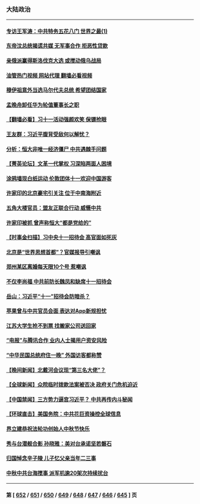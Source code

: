 ### 大陆政治
---
#### [专访王军涛：中共特务五花八门 世界之最(1)](../../pages/ncid277/n14071026.md?10020445) 
#### [东帝汶总统揭谎共媒 无军事合作 拒恶性贷款](../../pages/ncid277/n14085908.md?10020445) 
#### [亲俄派赢得斯洛伐克大选 或搅动俄乌战局](../../pages/ncid277/n14085898.md?10020445) 
#### [油管热门视频 网站代理 翻墙必看视频](http://138.2.39.72:81/youtube.html?epic-marker?10020445)
#### [穆伊祖意外当选马尔代夫总统 希望团结国家](../../pages/ncid277/n14085879.md?10020445) 
#### [孟晚舟卸任华为轮值董事长之职](../../pages/ncid277/n14085824.md?10020445) 
#### [【翻墙必看】习十一活动强颜欢笑 保镖抢眼](../../pages/ncid277/n14085801.md?10020445) 
#### [王友群：习近平腹背受敌何以解忧？](../../pages/ncid277/n14085619.md?10020445) 
#### [分析：恒大非唯一经济僵尸 中共遇棘手问题](../../pages/ncid277/n14085706.md?10020445) 
#### [【菁英论坛】文革一代掌权 习深陷两面人困境](../../pages/ncid277/n14085557.md?10020445) 
#### [涂鸦墙现白纸运动 伦敦团体十一欢迎中国游客](../../pages/ncid277/n14085608.md?10020445) 
#### [许家印的北京豪宅引关注 位于中南海附近](../../pages/ncid277/n14085599.md?10020445) 
#### [五角大楼官员：盟友正联合行动 威慑中共](../../pages/ncid277/n14085602.md?10020445) 
#### [许家印被抓 曾声称恒大“都是党给的”](../../pages/ncid277/n14085585.md?10020445) 
#### [【时事金扫描】习中央十一招待会 高官面如死灰](../../pages/ncid277/n14085544.md?10020445) 
#### [北京是“世界思想首都”？官媒报导引嘲讽](../../pages/ncid277/n14085499.md?10020445) 
#### [郑州某区离婚每天限10个号 惹嘲讽](../../pages/ncid277/n14085309.md?10020445) 
#### [不仅李尚福 中共前防长魏凤和缺席十一招待会](../../pages/ncid277/n14085472.md?10020445) 
#### [岳山：习近平“十一”招待会防暗杀？](../../pages/ncid277/n14085314.md?10020445) 
#### [苹果曾与中共官员会面 表达对App新规担忧](../../pages/ncid277/n14085435.md?10020445) 
#### [江苏大学生抢不到票 找搬家公司送回家](../../pages/ncid277/n14085448.md?10020445) 
#### [“电报”与腾讯合作 业内人士揭用户资安风险](../../pages/ncid277/n14085403.md?10020445) 
#### [“中华民国总统府住一晚” 外国访客都称赞](../../pages/ncid277/n14085308.md?10020445) 
#### [【晚间新闻】北戴河会议现“第三名大佬”？](../../pages/ncid277/n14084653.md?10020445) 
#### [【全球新闻】众院临时拨款法案被否决 政府关门危机迫近](../../pages/ncid277/n14085391.md?10020445) 
#### [【中国禁闻】三方势力逼宫习近平？ 中共再传内斗秘闻](../../pages/ncid277/n14084285.md?10020445) 
#### [【环球直击】美国务院：中共花巨资操控全球信息](../../pages/ncid277/n14084288.md?10020445) 
#### [界立建恭祝法轮功创始人中秋节快乐](../../pages/ncid277/n14085351.md?10020445) 
#### [秀与台潜舰合影 孙晓雅：美对台承诺坚若磐石](../../pages/ncid277/n14085221.md?10020445) 
#### [归国悼念辛子陵 儿子忆父亲当年二三事](../../pages/ncid277/n14085053.md?10020445) 
#### [中秋中共台海搅事 派军机逾20架次持续扰台](../../pages/ncid277/n14085003.md?10020445) 

---
#### 第 [ [652](./652.md?10020445) / [651](./651.md?10020445) / [650](./650.md?10020445) / [649](./649.md?10020445) / [648](./648.md?10020445) / [647](./647.md?10020445) / [646](./646.md?10020445) / [645](./645.md?10020445) ] 页
